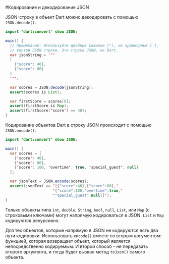 #Кодирование и декодирование JSON

JSON-строку в объект Dart можно декодировать с помощью `JSON.decode()`:

```java
import 'dart:convert' show JSON;

main() {
  // Примечание: Используйте двойные кавычки ("), не ординарные ('),
  // внутри JSON строки. Это строка JSON, не Dart.
  var jsonString = '''
  [
    {"score": 40},
    {"score": 80}
  ]
  ''';

  var scores = JSON.decode(jsonString);
  assert(scores is List);

  var firstScore = scores[0];
  assert(firstScore is Map);
  assert(firstScore['score'] == 40);
}
```

Кодирование объектов Dart в строку JSON происходит с помощью `JSON.encode()`:

```java
import 'dart:convert' show JSON;

main() {
  var scores = [
    {'score': 40},
    {'score': 80},
    {'score': 100, 'overtime': true, 'special_guest': null}
  ];

  var jsonText = JSON.encode(scores);
  assert(jsonText == '[{"score":40},{"score":80},'
                     '{"score":100,"overtime":true,'
                     '"special_guest":null}]');
}
```

Только объекты типа `int`, `double`, `String`, `bool`, `null`, `List`, или `Map` (с строковыми ключами) могут напрямую кодироваться в JSON. `List` и `Map` кодируются рекурсивно.

Для тех объектов, которые напрямую в JSON не кодируются есть два пути кодировки. Использовать `encode()` вместе со вторым аргументом: функцией, которая возвращает объект, который является непосредственно кодируемым. И второй способ - не передавать второго аргумента, и тогда будет вызван метод `toJson()` самого объекта.